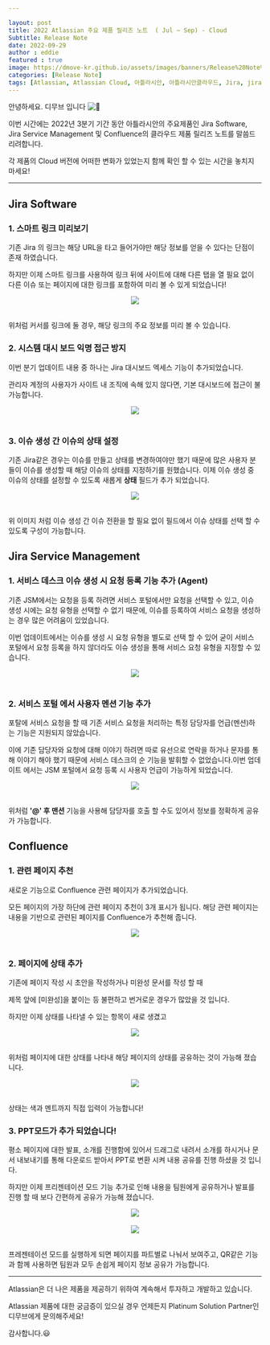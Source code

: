```yaml
---

layout: post
title: 2022 Atlassian 주요 제품 릴리즈 노트  ( Jul ~ Sep) - Cloud
Subtitle: Release Note
date: 2022-09-29
author : eddie
featured : true
image: https://dmove-kr.github.io/assets/images/banners/Release%20Note%20Server/%EC%83%81%EB%B0%98%EA%B8%B0%20%EB%85%B8%ED%8A%B8%20Server-1.png
categories: [Release Note]
tags: [Atlassian, Atlassian Cloud, 아틀라시안, 아틀라시안클라우드, Jira, jira, Jira Cloud, Release, Release Note, Jira Sofrware, Jira Service Management, Confluence,컨플,DevOps, 데브옵스, dev, Dev, 에자일, Agile, Wiki]
---
```




<!-- ![릴리즈 노트 이미지](https://dmove-kr.github.io/assets/images/banners/Release%20Note%20Server/%EC%83%81%EB%B0%98%EA%B8%B0%20%EB%85%B8%ED%8A%B8%20Server-1.png) -->

안녕하세요. 디무브 입니다 ![:balloon:](https://pf-emoji-service--cdn.us-east-1.prod.public.atl-paas.net/standard/caa27a19-fc09-4452-b2b4-a301552fd69c/32x32/1f388.png) 

이번 시간에는 2022년 3분기 기간 동안 아틀라시안의 주요제품인 Jira Software, Jira Service Management 및 Confluence의 클라우드 제품 릴리즈 노트를 말씀드리려합니다.

각 제품의 Cloud 버전에 어떠한 변화가 있었는지 함께 확인 할 수 있는 시간을 놓치지 마세요!

 

------

## Jira Software

### 1. 스마트 링크 미리보기

기존 Jira 의 링크는 해당 URL을 타고 들어가야만 해당 정보를 얻을 수 있다는 단점이 존재 하였습니다.

하지만 이제 스마트 링크를 사용하여 링크 뒤에 사이트에 대해 다른 탭을 열 필요 없이 다른 이슈 또는 페이지에 대한 링크를 포함하여 미리 볼 수 있게 되었습니다!

<center><img sytle="width:70%;" src="https://blog.dmove.kr/assets/images/banners/Release%20Note%20Cloud/Jira/2022_3Q/1.png"></center> <br/>

 위처럼 커서를 링크에 둘 경우, 해당 링크의 주요 정보를 미리 볼 수 있습니다.

### 2. 시스템 대시 보드 익명 접근 방지

이번 분기 업데이트 내용 중 하나는 Jira  대시보드 엑세스 기능이 추가되었습니다.

관리자 계정의 사용자가 사이트 내 조직에 속해 있지 않다면, 기본 대시보드에 접근이 불가능합니다.

<center><img sytle="width:70%;" src="https://blog.dmove.kr/assets/images/banners/Release%20Note%20Cloud/Jira/2022_3Q/2.png"></center> <br/>

 



### 3. 이슈 생성 간 이슈의 상태 설정

기존 Jira같은 경우는 이슈를 만들고 상태를 변경하여야만 했기 때문에 많은 사용자 분들이 이슈를 생성할 때 해당 이슈의 상태를 지정하기를 원했습니다. 이제 이슈 생성 중 이슈의 상태를 설정할 수 있도록 새롭게 **상태** 필드가 추가 되었습니다.

<center><img sytle="width:70%;" src="https://blog.dmove.kr/assets/images/banners/Release%20Note%20Cloud/Jira/2022_3Q/3.png"></center> <br/>

 

위 이미지 처럼  이슈 생성 간 이슈 전환을 할 필요 없이 필드에서 이슈 상태를 선택 할 수 있도록 구성이 가능합니다.

## Jira Service Management

### 1. 서비스 데스크 이슈 생성 시 요청 등록 기능 추가 (Agent)

기존 JSM에서는 요청을 등록 하려면 서비스 포털에서만 요청을 선택할 수 있고, 이슈 생성 시에는 요청 유형을 선택할 수 없기 때문에, 이슈를 등록하여 서비스 요청을 생성하는 경우 많은 어려움이 있었습니다.

이번 업데이트에서는  이슈를 생성 시 요청 유형을 별도로 선택 할 수 있어 굳이 서비스 포털에서 요청 등록을 하지 않더라도 이슈 생성을 통해 서비스 요청 유형을 지정할 수 있습니다.

 

<center><img sytle="width:70%;" src="https://blog.dmove.kr/assets/images/banners/Release%20Note%20Cloud/Jira Service Management/2022_3Q/1.png"></center> <br/>

 

### 2. 서비스 포털 에서 사용자 멘션 기능 추가

포탈에 서비스 요청을 할 때 기존 서비스 요청을 처리하는 특정 담당자를 언급(멘션)하는 기능은 지원되지 않았습니다. 

이에 기존 담당자와 요청에 대해 이야기 하려면 따로 유선으로 연락을 하거나 문자를 통해 이야기 해야 했기 때문에 서비스 데스크의 순 기능을 발휘할 수 없었습니다.이번 업데이트 에서는 JSM 포털에서 요청 등록 시 사용자 언급이 가능하게 되었습니다.

<center><img sytle="width:70%;" src="https://blog.dmove.kr/assets/images/banners/Release%20Note%20Cloud/Jira Service Management/2022_3Q/2.png"></center> <br/>

위처럼 **'@' 후 맨션** 기능을 사용해 담당자를 호출 할 수도 있어서 정보를 정확하게 공유가 가능합니다.

## Confluence

 

### 1. 관련 페이지 추천 

 

새로운 기능으로 Confluence 관련 페이지가 추가되었습니다.

모든 페이지의 가장 하단에 관련 페이지 추천이 3개 표시가 됩니다. 해당 관련 페이지는 내용을 기반으로 관련된 페이지를 Confluence가 추천해 줍니다. 

<center><img sytle="width:70%;" src="https://blog.dmove.kr/assets/images/banners/Release%20Note%20Cloud/Confluence/2022_3Q/1.png"></center> <br/>

 

### 2. 페이지에 상태 추가

기존에 페이지 작성 시 초안을 작성하거나 미완성 문서를 작성 할 때

제목 앞에 [미완성]을 붙이는 등 불편하고 번거로운 경우가 많았을 것 입니다.

하지만 이제 상태를 나타낼 수 있는 항목이 새로 생겼고

<center><img sytle="width:70%;" src="https://blog.dmove.kr/assets/images/banners/Release%20Note%20Cloud/Confluence/2022_3Q/e1.png"></center> <br/>

위처럼 페이지에 대한 상태를 나타내 해당 페이지의 상태를 공유하는 것이 가능해 졌습니다.

<center><img sytle="width:70%;" src="https://blog.dmove.kr/assets/images/banners/Release%20Note%20Cloud/Confluence/2022_3Q/2.png"></center> <br/>

 

상태는 색과 멘트까지 직접 입력이 가능합니다!

### 3. PPT모드가 추가 되었습니다!

평소 페이지에 대한 발표, 소개를 진행함에 있어서 드래그로 내려서 소개를 하시거나 문서 내보내기를 통해  다운로드 받아서 PPT로 변환 시켜 내용 공유를 진행 하셨을 것 입니다.

하지만 이제 프리젠테이션 모드 기능 추가로 인해 내용을 팀원에게 공유하거나 발표를 진행 할 때 보다 간편하게 공유가 가능해 졌습니다.

<center><img sytle="width:70%;" src="https://blog.dmove.kr/assets/images/banners/Release%20Note%20Cloud/Confluence/2022_3Q/3.png"></center> <br/>

 

<center><img sytle="width:70%;" src="https://blog.dmove.kr/assets/images/banners/Release%20Note%20Cloud/Confluence/2022_3Q/4.png"></center> <br/>

프레젠테이션 모드를 실행하게 되면 페이지를 파트별로 나눠서 보여주고, QR같은 기능과 함께 사용하면 팀원과 모두 손쉽게 페이지 정보 공유가 가능합니다.

------

 

Atlassian은 더 나은 제품을 제공하기 위하여 계속해서 투자하고 개발하고 있습니다.

Atlassian 제품에 대한 궁금증이 있으실 경우 언제든지 Platinum Solution Partner인 디무브에게 문의해주세요!

감사합니다.😃

 
